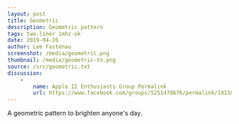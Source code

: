 ```yaml
---
layout: post
title: Geometric
description: Geometric pattern
tags: two-liner 1mhz-ok
date: 2019-04-26
author: Lee Fastenau
screenshot: /media/geometric.png
thumbnail: /media/geometric-tn.png
source: /src/geometric.txt
discussion:
    -
        name: Apple II Enthusiasts Group Permalink
        url: https://www.facebook.com/groups/5251478676/permalink/10158507900298677/
---
```


A geometric pattern to brighten anyone's day.